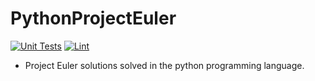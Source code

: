 # PythonProjectEuler
[![Unit Tests](https://github.com/TannerFrandsen/PythonProjectEuler/actions/workflows/unittests.yml/badge.svg)](https://github.com/TannerFrandsen/PythonProjectEuler/actions/workflows/unittests.yml)
[![Lint](https://github.com/TannerFrandsen/PythonProjectEuler/actions/workflows/linter.yml/badge.svg)](https://github.com/TannerFrandsen/PythonProjectEuler/actions/workflows/linter.yml)

- Project Euler solutions solved in the python programming language.
